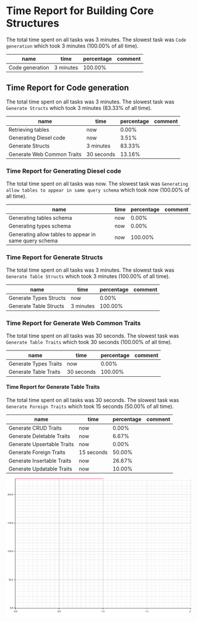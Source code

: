 # Time Report for Building Core Structures

The total time spent on all tasks was 3 minutes.
The slowest task was `Code generation` which took 3 minutes (100.00% of all time).

| name            | time      | percentage | comment |
|-----------------|-----------|------------|---------|
| Code generation | 3 minutes | 100.00%    |         |

## Time Report for Code generation

The total time spent on all tasks was 3 minutes.
The slowest task was `Generate Structs` which took 3 minutes (83.33% of all time).

| name                       | time       | percentage | comment |
|----------------------------|------------|------------|---------|
| Retrieving tables          | now        | 0.00%      |         |
| Generating Diesel code     | now        | 3.51%      |         |
| Generate Structs           | 3 minutes  | 83.33%     |         |
| Generate Web Common Traits | 30 seconds | 13.16%     |         |

### Time Report for Generating Diesel code

The total time spent on all tasks was now.
The slowest task was `Generating allow tables to appear in same query schema` which took now (100.00% of all time).

| name                                                   | time | percentage | comment |
|--------------------------------------------------------|------|------------|---------|
| Generating tables schema                               | now  | 0.00%      |         |
| Generating types schema                                | now  | 0.00%      |         |
| Generating allow tables to appear in same query schema | now  | 100.00%    |         |

### Time Report for Generate Structs

The total time spent on all tasks was 3 minutes.
The slowest task was `Generate Table Structs` which took 3 minutes (100.00% of all time).

| name                   | time      | percentage | comment |
|------------------------|-----------|------------|---------|
| Generate Types Structs | now       | 0.00%      |         |
| Generate Table Structs | 3 minutes | 100.00%    |         |

### Time Report for Generate Web Common Traits

The total time spent on all tasks was 30 seconds.
The slowest task was `Generate Table Traits` which took 30 seconds (100.00% of all time).

| name                  | time       | percentage | comment |
|-----------------------|------------|------------|---------|
| Generate Types Traits | now        | 0.00%      |         |
| Generate Table Traits | 30 seconds | 100.00%    |         |

#### Time Report for Generate Table Traits

The total time spent on all tasks was 30 seconds.
The slowest task was `Generate Foreign Traits` which took 15 seconds (50.00% of all time).

| name                       | time       | percentage | comment |
|----------------------------|------------|------------|---------|
| Generate CRUD Traits       | now        | 0.00%      |         |
| Generate Deletable Traits  | now        | 6.67%      |         |
| Generate Upsertable Traits | now        | 0.00%      |         |
| Generate Foreign Traits    | 15 seconds | 50.00%     |         |
| Generate Insertable Traits | now        | 26.67%     |         |
| Generate Updatable Traits  | now        | 10.00%     |         |

![Plot](time_requirements_report.png)
